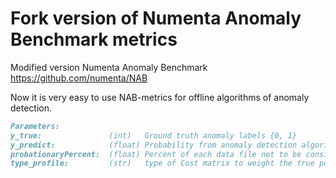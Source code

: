 # Fork version of Numenta Anomaly Benchmark metrics #

Modified version Numenta Anomaly Benchmark <https://github.com/numenta/NAB>

Now it is very easy to use NAB-metrics for offline algorithms of anomaly detection.

```md
Parameters:
y_true:               (int)   Ground truth anomaly labels {0, 1}
y_predict:            (float) Probability from anomaly detection algorithm [0, 1]
probationaryPercent:  (float) Percent of each data file not to be considered during scoring
type_profile:         (str)   type of Cost matrix to weight the true positives, false negatives, and false positives during scoring (e.g. 'standard', ‘reward_low_FP_rate’, ‘reward_low_FN_rate’)
```
